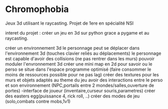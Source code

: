 # Chromophobia
Jeux 3d utilisant le raycasting. Projet de 1ere en spécialité NSI

interet du projet : créer un jeu en 3d sur python grace a pygame et au raycasting.

créer un environnement 3d
le personnage peut se déplacer dans l'environnement 3d (touches clavier reliés au déplacements)
le personnage est capable d'avoir des collisions (ne pas rentrer dans les murs)
pouvoir moduler l'envronnement 3d
créer une mini map en 2d pour savoir ou le perso se situe dans l'espace
programme optimisé (faire consommer le moins de ressources possible pour ne pas lag)
créer des textures pour les murs et objets adaptés au theme du jeu
avoir des interactions entre le perso et son environnement (NPC,portails entre 2 mondes/salles,ouverture de portes) -interface de joueur (inventaire,curseur souris,parametres)
créer des easters egg(puissance 4, rick roll, ..)
créer des modes de jeu (solo,combats contre mobs,1v1)

